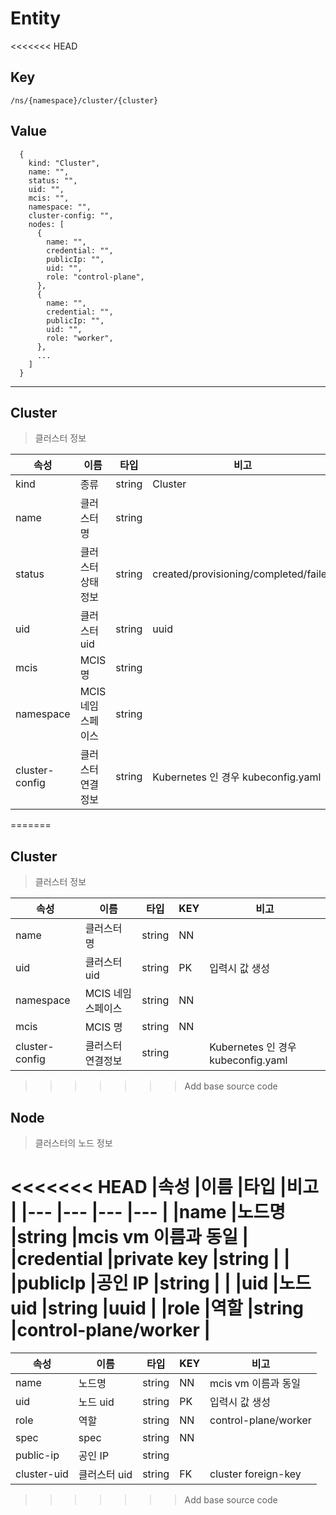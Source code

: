 # Entity

<<<<<<< HEAD
## Key
```
/ns/{namespace}/cluster/{cluster}
```

## Value
```
  {
    kind: "Cluster",
    name: "",
    status: "",
    uid: "",
    mcis: "",
    namespace: "",
    cluster-config: "",
    nodes: [
      {
        name: "",
        credential: "",
        publicIp: "",
        uid: "",
        role: "control-plane",
      },
      {
        name: "",
        credential: "",
        publicIp: "",
        uid: "",
        role: "worker",
      },
      ...
    ]
  }
```

---
## Cluster
> 클러스터 정보

|속성           |이름               |타입   |비고                                  |
|---            |---                |---    |---                                   |
|kind           |종류               |string |Cluster                               |
|name           |클러스터 명        |string |                                      |
|status         |클러스터 상태정보  |string |created/provisioning/completed/failed |
|uid            |클러스터 uid       |string |uuid                                  |
|mcis           |MCIS 명            |string |                                      |
|namespace      |MCIS 네임스페이스  |string |                                      |
|cluster-config |클러스터 연결정보  |string |Kubernetes 인 경우 kubeconfig.yaml    |
=======
## Cluster
> 클러스터 정보

|속성           |이름               |타입   |KEY|비고                               |
|---            |---                |---    |---|---                                |
|name           |클러스터 명        |string |NN |                                   |
|uid            |클러스터 uid       |string |PK |입력시 값 생성                     |
|namespace      |MCIS 네임스페이스  |string |NN |                                   |
|mcis           |MCIS 명            |string |NN |                                   |
|cluster-config |클러스터 연결정보  |string |   |Kubernetes 인 경우 kubeconfig.yaml |

>>>>>>> Add base source code


## Node
> 클러스터의 노드 정보

<<<<<<< HEAD
|속성           |이름               |타입   |비고                       |
|---            |---                |---    |---                        |
|name           |노드명             |string |mcis vm 이름과 동일        |
|credential     |private key        |string |                           |
|publicIp       |공인 IP            |string |                           |
|uid            |노드 uid           |string |uuid                       |
|role           |역할               |string |control-plane/worker       |
=======
|속성           |이름               |타입   |KEY|비고                               |
|---            |---                |---    |---|---                                |
|name           |노드명             |string |NN |mcis vm 이름과 동일                |
|uid            |노드 uid           |string |PK |입력시 값 생성                     |
|role           |역할               |string |NN |control-plane/worker               |
|spec           |spec               |string |NN |                                   |
|public-ip      |공인 IP            |string |   |                                   |
|cluster-uid    |클러스터 uid       |string |FK |cluster foreign-key                |

>>>>>>> Add base source code
